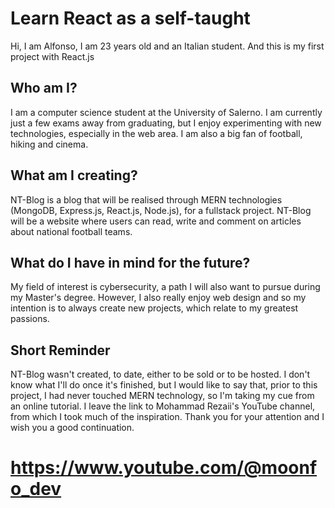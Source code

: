 # Learn React as a self-taught

Hi, I am Alfonso, I am 23 years old and an Italian student. And this is my first project with React.js

## Who am I?

I am a computer science student at the University of Salerno. I am currently just a few exams away from graduating, but I enjoy experimenting with new technologies, especially in the web area. I am also a big fan of football, hiking and cinema. 

## What am I creating?

NT-Blog is a blog that will be realised through MERN technologies (MongoDB, Express.js, React.js, Node.js), for a fullstack project. NT-Blog will be a website where users can read, write and comment on articles about national football teams. 

## What do I have in mind for the future?

My field of interest is cybersecurity, a path I will also want to pursue during my Master's degree. However, I also really enjoy web design and so my intention is to always create new projects, which relate to my greatest passions. 

## Short Reminder

NT-Blog wasn't created, to date, either to be sold or to be hosted. I don't know what I'll do once it's finished, but I would like to say that, prior to this project, I had never touched MERN technology, so I'm taking my cue from an online tutorial. I leave the link to Mohammad Rezaii's YouTube channel, from which I took much of the inspiration.
Thank you for your attention and I wish you a good continuation. 
# https://www.youtube.com/@moonfo_dev 

